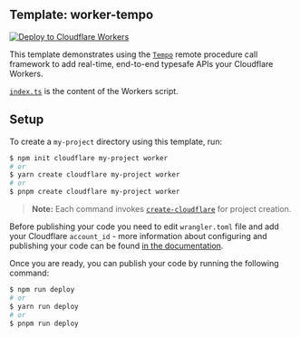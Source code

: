 ## Template: worker-tempo

[![Deploy to Cloudflare Workers](https://deploy.workers.cloudflare.com/button)](https://deploy.workers.cloudflare.com/?url=https://github.com/betwixt-labs/template-worker-tempo)

This template demonstrates using the [`Tempo`](https://github.com/betwixt-labs/tempo) remote procedure call framework to add real-time, end-to-end typesafe APIs your Cloudflare Workers.

[`index.ts`](https://github.com/betwixt-labs/template-worker-tempo/blob/main/src/index.ts) is the content of the Workers script.

## Setup

To create a `my-project` directory using this template, run:

```sh
$ npm init cloudflare my-project worker
# or
$ yarn create cloudflare my-project worker
# or
$ pnpm create cloudflare my-project worker
```

> **Note:** Each command invokes [`create-cloudflare`](https://www.npmjs.com/package/create-cloudflare) for project creation.

Before publishing your code you need to edit `wrangler.toml` file and add your Cloudflare `account_id` - more information about configuring and publishing your code can be found [in the documentation](https://developers.cloudflare.com/workers/learning/getting-started).

Once you are ready, you can publish your code by running the following command:

```sh
$ npm run deploy
# or
$ yarn run deploy
# or
$ pnpm run deploy
```